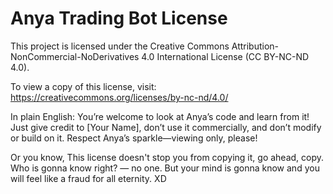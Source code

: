 # Anya Trading Bot License
This project is licensed under the Creative Commons Attribution-NonCommercial-NoDerivatives 4.0 International License (CC BY-NC-ND 4.0).

To view a copy of this license, visit:
https://creativecommons.org/licenses/by-nc-nd/4.0/

In plain English: You’re welcome to look at Anya’s code and learn from it! Just give credit to [Your Name], don’t use it commercially, and don’t modify or build on it. Respect Anya’s sparkle—viewing only, please!

Or you know, This license doesn't stop you from copying it, go ahead, copy. Who is gonna know right? — no one. But your mind is gonna know and you will feel like a fraud for all eternity.  XD
